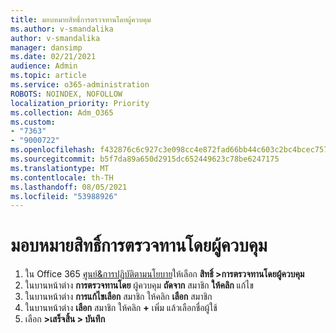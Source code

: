 ```yaml
---
title: มอบหมายสิทธิ์การตรวจทานโดยผู้ควบคุม
ms.author: v-smandalika
author: v-smandalika
manager: dansimp
ms.date: 02/21/2021
audience: Admin
ms.topic: article
ms.service: o365-administration
ROBOTS: NOINDEX, NOFOLLOW
localization_priority: Priority
ms.collection: Adm_O365
ms.custom:
- "7363"
- "9000722"
ms.openlocfilehash: f432876c6c927c3e098cc4e872fad66bb44c603c2bc4bcec7570d128ed3523fe
ms.sourcegitcommit: b5f7da89a650d2915dc652449623c78be6247175
ms.translationtype: MT
ms.contentlocale: th-TH
ms.lasthandoff: 08/05/2021
ms.locfileid: "53988926"
---
```

# <a name="assign-supervisory-review-permissions"></a>มอบหมายสิทธิ์การตรวจทานโดยผู้ควบคุม

1. ใน Office 365 [ศูนย์&การปฏิบัติตามนโยบาย](https://sip.protection.office.com/homepage)ให้เลือก **สิทธิ์ >การตรวจทานโดยผู้ควบคุม**
2. ในบานหน้าต่าง **การตรวจทานโดย** ผู้ควบคุม **ถัดจาก** สมาชิก **ให้คลิก** แก้ไข
3. ในบานหน้าต่าง **การแก้ไขเลือก** สมาชิก ให้คลิก **เลือก** สมาชิก
4. ในบานหน้าต่าง **เลือก** สมาชิก ให้คลิก **+** เพิ่ม แล้วเลือกชื่อผู้ใช้
5. เลือก **>เสร็จสิ้น > บันทึก**